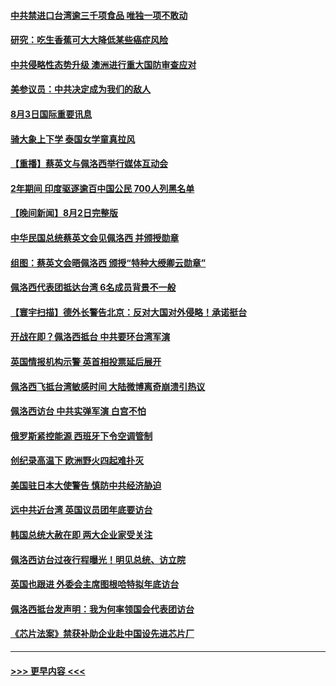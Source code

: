 #### [中共禁进口台湾逾三千项食品 唯独一项不敢动](../pages/prog202/a103493829.md?t=08040101) 
#### [研究：吃生香蕉可大大降低某些癌症风险](../pages/prog202/a103493729.md?t=08040101) 
#### [中共侵略性态势升级 澳洲进行重大国防审查应对](../pages/prog202/a103493733.md?t=08040101) 
#### [美参议员：中共决定成为我们的敌人](../pages/prog202/a103493739.md?t=08040101) 
#### [8月3日国际重要讯息](../pages/prog202/a103493741.md?t=08040101) 
#### [骑大象上下学 泰国女学童真拉风](../pages/prog202/a103493623.md?t=08040101) 
#### [【重播】蔡英文与佩洛西举行媒体互动会](../pages/prog202/a103493186.md?t=08040101) 
#### [2年期间 印度驱逐逾百中国公民 700人列黑名单](../pages/prog202/a103493594.md?t=08040101) 
#### [【晚间新闻】8月2日完整版](../pages/prog202/a103493468.md?t=08040101) 
#### [中华民国总统蔡英文会见佩洛西 并颁授勋章](../pages/prog202/a103493486.md?t=08040101) 
#### [组图：蔡英文会晤佩洛西 颁授“特种大绶卿云勋章”](../pages/prog202/a103493509.md?t=08040101) 
#### [佩洛西代表团抵达台湾 6名成员背景不一般](../pages/prog202/a103493520.md?t=08040101) 
#### [【寰宇扫描】德外长警告北京：反对大国对外侵略！承诺挺台](../pages/prog202/a103493507.md?t=08040101) 
#### [开战在即？佩洛西抵台 中共要环台湾军演](../pages/prog202/a103493491.md?t=08040101) 
#### [英国情报机构示警 英首相投票延后展开](../pages/prog202/a103493462.md?t=08040101) 
#### [佩洛西飞抵台湾敏感时间 大陆微博离奇崩溃引热议](../pages/prog202/a103493427.md?t=08040101) 
#### [佩洛西访台 中共实弹军演 白宫不怕](../pages/prog202/a103493308.md?t=08040101) 
#### [俄罗斯紧控能源 西班牙下令空调管制](../pages/prog202/a103493312.md?t=08040101) 
#### [创纪录高温下 欧洲野火四起难扑灭](../pages/prog202/a103493314.md?t=08040101) 
#### [美国驻日本大使警告 慎防中共经济胁迫](../pages/prog202/a103493341.md?t=08040101) 
#### [远中共近台湾 英国议员团年底要访台](../pages/prog202/a103493305.md?t=08040101) 
#### [韩国总统大赦在即 两大企业家受关注](../pages/prog202/a103493059.md?t=08040101) 
#### [佩洛西访台过夜行程曝光！明见总统、访立院](../pages/prog202/a103493035.md?t=08040101) 
#### [英国也跟进 外委会主席图根哈特拟年底访台](../pages/prog202/a103493047.md?t=08040101) 
#### [佩洛西抵台发声明：我为何率领国会代表团访台](../pages/prog202/a103492932.md?t=08040101) 
#### [《芯片法案》禁获补助企业赴中国设先进芯片厂](../pages/prog202/a103492914.md?t=08040101) 

----
#### [ >>> 更早内容 <<< ](../indexes/prog202-earlier.md)
